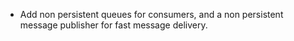 - Add non persistent queues for consumers, and a non persistent message publisher for fast message delivery.